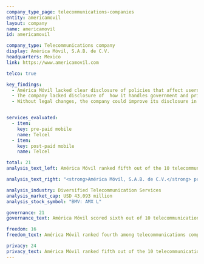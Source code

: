 ```yaml
---
company_type_page: telecommunications-companies
entity: americamovil
layout: company
name: americamovil
id: americamovil

company_type: Telecommunications company
display: América Móvil, S.A.B. de C.V.
headquarters: Mexico
link: https://www.americamovil.com

telco: true

key_findings:
  - América Móvil lacked clear disclosure of policies that affect users’ freedom of expression and privacy.
  - The company lacked disclosure of  how it handles government and private requests to restrict content or accounts, or to hand over  user information.
  - Without legal changes, the company could improve its disclosure in several areas, including by engaging in transparency reporting in keeping with its industry peers.


services_evaluated:
  - item:
    key: pre-paid mobile
    name: Telcel
  - item:
    key: post-paid mobile
    name: Telcel

total: 21
analysis_text_left: América Móvil ranked fifth out of the 10 telecommunications companies evaluated and 16th in the Index overall. Although Freedom House rates Mexico’s internet environment as <a href=\"https://freedomhouse.org/report/freedom-net/2016/mexico" target=\"_blank\">""Partly Free""</a> the company could improve its disclosure of a number of policies even if laws and regulations do not change. These include the company’s policies on net neutrality and network management (F9), and data retention (P6). There is no obstacle in Mexico to reporting data about the number of government and private requests the company receives to share user information (P11). Mexico’s telecommunications authority requires companies to report on the  number of government requests for real-time location tracking or access to user metadata, but the company has not published this data. Notably, the company’s disclosure about its security oversight has improved since the 2015 Index, as its <a href=\"http://www.americamovil.com/sites/default/files/2016-09/AMX-IS-2015-ingles.pdf" target=\"_blank\">"2015 Sustainability Report"</a> included more detail about its internal systems to monitor employee access to information (P13).

analysis_text_right: "<strong>América Móvil, S.A.B. de C.V.</strong> provides telecommunications services to Mexico and 35 countries in the Americas and Europe. It offers mobile and fixed-voice and data services for retail and business customers and is one of the largest operators globally."

analysis_industry: Diversified Telecommunication Services
analysis_market_cap: USD 43,093 million
analysis_stock_symbol: "BMV: AMX L"

governance: 21
governance_text: América Móvil scored sixth out of 10 telecommunications companies and 13th of all 22 companies evaluated in the Governance category. Although América Móvil committed to protect users' privacy, it fell short of articulating its commitment to privacy as part of its broader commitment to users’ human rights (G1). The company still lacked clear disclosure across a number of indicators, including whether it conducts human rights impact assessments (G4) or if it engages with a range of stakeholders on freedom of expression and privacy issues (G5). América Móvil however tied with Etisalat for the second-highest score of all 22 companies, after Vodafone and Bharti Airtel, for its disclosure of a grievance mechanism, including statistics for the number of privacy complaints it received (G6).

freedom: 16
freedom_text: América Móvil ranked fourth among telecommunications companies in the Freedom of Expression category, after Vodafone, AT&T, and Telefónica but on par with Orange. <br /> <strong>Requests for account or content restriction:</strong> América Móvil’s operating company Telcel lacked disclosure of how it handles or complies with government and third-party requests to restrict content or user accounts. It was one of six telecommunications companies evaluated to score no points on these indicators (F5-F7). <br /> <strong>Network management and shutdowns:</strong> Telcel disclosed little about its network management and shutdown policies, like most telecommunications companies evaluated (F9, F10). Despite committing to net neutrality, Telcel stated it offers zero rating for certain content on specific social networks and instant messaging services (F9). The company did not disclose any information about how it handles or responds to network shutdown requests (F10). <br /> <strong>Identity policy:</strong>  The company did not clearly disclose if pre-paid mobile users need to provide a government-issued identification—and there is no law in Mexico requiring companies to do so. The Telcel pre-paid contract asked users to provide their identification, although it was not clear if this is mandatory. In practice it may be possible for users to purchase a prepaid SIM card without providing identification but this was not clearly specified.

privacy: 24
privacy_text: América Móvil ranked fifth out of the 10 telecommunications companies evaluated in the Privacy category. <br /> <strong>Handling of user information:</strong> While América Móvil’s Telcel disclosed less about how it handles user information compared to Vodafone and AT&T, it performed better than most other telecommunications companies on this set of indicators, on par with Orange and Telefónica (P3-P8). The company disclosed little about what types of user information it collects (P3), shares (P4), and why (P5). Like all telecommunications companies but AT&T, Telcel disclosed nothing about how long it retains user information (P6), although no law prohibits the company from doing so. <br /> <strong>Requests for user information:</strong> Like most telecommunications companies, América Móvil provided almost no information about how it handles requests from governments and private parties to share user information (P10-P11). The company did not publish any data about such requests (P11), despite being required by law to report the number of government requests for real-time location tracking or user metadata to the country’s telecommunications authority. <br /> <strong>Security:</strong> América Móvil’s Telcel did not provide as much information about its security policies as AT&T, Telefónica, and Vodafone, but outperformed the rest of the telecommunications companies on these indicators (P13-P18). The company disclosed more about its security oversight since the 2015 evaluation, including more detail about its internal systems to monitor employee access to information (P13). Like most companies in the Index, Telcel disclosed nothing about its policies for addressing data breaches (P15). Companies are legally required to notify users only if the data breach “significantly affects” their rights.
---
```

